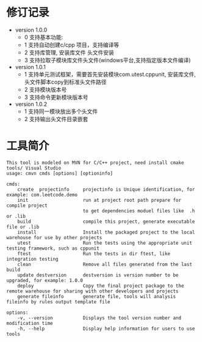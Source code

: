 # 修订记录

- version 1.0.0
    - 0 支持基本功能:
    - 1 支持自动创建c/cpp 项目，支持编译等
    - 2 支持库管理, 安装库文件 头文件安装
    - 3 支持拉取子模块库文件头文件(windows平台,支持指定版本文件编译)
- version 1.0.1
    - 1 支持单元测试框架，需要首先安装模块com.utest.cppunit, 安装库文件,头文件脚本copy到标准头文件路径
    - 2 支持模块版本号
    - 3 支持命令更新模块版本号
- version 1.0.2
    - 1 支持同一模块放出多个头文件
    - 2 支持输出头文件目录嵌套

# 工具简介

```
This tool is modeled on MVN for C/C++ project, need install cmake tools/ Visual Studio
usage: cmvn cmds [options] [optioninfo] 

cmds:
    create  projectinfo     projectinfo is Unique identification, for example: com.leetcode.demo
    init                    run at project root path prepare for compile project 
                            to get dependencies moduel files like  .h or .lib
    build                   compile this project, generate executable file or .lib 
    install                 Install the packaged project to the local warehouse for use by other projects
    utest                   Run the tests using the appropriate unit testing framework, such as cppunit
    ftest                   Run the tests in dir ftest, like integration testing
    clean                   Remove all files generated from the last build
    update destversion      destversion is version number to be upgraded, for example: 1.0.0
    deploy                  Copy the final project package to the remote warehouse for sharing with other developers and projects
    generate fileinfo       generate file, tools will analysis fileinfo by rules output template file

options:
    -v, --version           Displays the tool version number and modification time
    -h, --help              Display help information for users to use tools



```